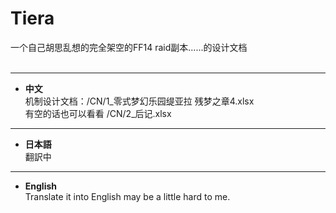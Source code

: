 # Tiera

一个自己胡思乱想的完全架空的FF14 raid副本......的设计文档 <br>
<br>

*** 
- **中文** <br>
机制设计文档：/CN/1_零式梦幻乐园缇亚拉  残梦之章4.xlsx <br>
有空的话也可以看看  /CN/2_后记.xlsx <br> 

*** 
- **日本語** <br>
翻訳中<br>

*** 
- **English** <br>
Translate it into English may be a little hard to me.<br>
<br>
